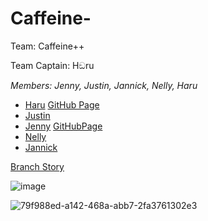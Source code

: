 # Caffeine-
Team: Caffeine++

Team Captain: Hඞru

_Members: Jenny, Justin, Jannick, Nelly, Haru_

- [Haru](https://github.com/MiaGMB/Code-1)     [GitHub Page](https://miagmb.github.io/Code-1/)
- [Justin](https://github.com/FreiJustin/Code1)
- [Jenny](https://github.com/jwernerr/Code1)  [GitHubPage](https://jwernerr.github.io/Code1/)
- [Nelly](https://github.com/NxNelly/Code1)
- [Jannick](https://github.com/JNiqua/Code-1)

[Branch Story]()

![image](https://github.com/MiaGMB/Caffeine-/assets/173050213/b741bd8b-5520-4c38-8eeb-73bb4d7187e8)

  
![79f988ed-a142-468a-abb7-2fa3761302e3](https://github.com/MiaGMB/Caffeine-/assets/173050947/a4921e8e-48f9-468e-8f64-d0e76f1bcd61)




